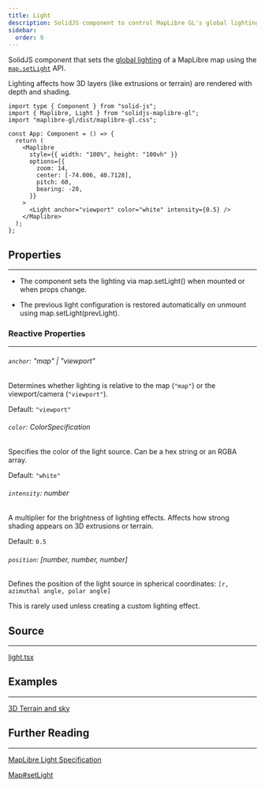```yaml
---
title: Light
description: SolidJS component to control MapLibre GL's global lighting settings.
sidebar:
  order: 9
---
```


SolidJS component that sets the [global lighting](https://maplibre.org/maplibre-style-spec/light/) of a MapLibre map using the [`map.setLight`](https://maplibre.org/maplibre-gl-js/docs/API/classes/Map/#setlight) API.

Lighting affects how 3D layers (like extrusions or terrain) are rendered with depth and shading.

```tsx
import type { Component } from "solid-js";
import { Maplibre, Light } from "solidjs-maplibre-gl";
import "maplibre-gl/dist/maplibre-gl.css";

const App: Component = () => {
  return (
    <Maplibre
      style={{ width: "100%", height: "100vh" }}
      options={{
        zoom: 14,
        center: [-74.006, 40.7128],
        pitch: 60,
        bearing: -20,
      }}
    >
      <Light anchor="viewport" color="white" intensity={0.5} />
    </Maplibre>
  );
};
```

## Properties

---

- The component sets the lighting via map.setLight() when mounted or when props change.

- The previous light configuration is restored automatically on unmount using map.setLight(prevLight).

### Reactive Properties

---

###### `anchor`: "map" | "viewport"

Determines whether lighting is relative to the map (`"map"`) or the viewport/camera (`"viewport"`).

Default: `"viewport"`

###### `color`: ColorSpecification

Specifies the color of the light source. Can be a hex string or an RGBA array.

Default: `"white"`

###### `intensity`: number

A multiplier for the brightness of lighting effects. Affects how strong shading appears on 3D extrusions or terrain.

Default: `0.5`

###### `position`: [number, number, number]

Defines the position of the light source in spherical coordinates:
`[r, azimuthal angle, polar angle]`

This is rarely used unless creating a custom lighting effect.

## Source

---

[light.tsx](https://github.com/cliffordkleinsr/solidjs-maplibre-gl/blob/main/packages/map/src/light.tsx)

## Examples

---

[3D Terrain and sky](../../guides/examples/3d-terrain)

## Further Reading

---

[MapLibre Light Specification](https://maplibre.org/maplibre-style-spec/light/)

[Map#setLight](https://maplibre.org/maplibre-gl-js/docs/API/classes/Map/#setlight)
